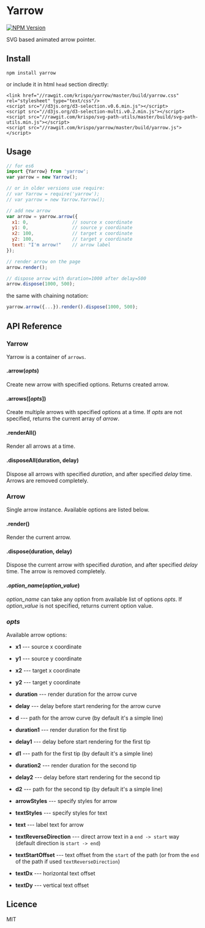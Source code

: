 # Yarrow

[![NPM Version](http://img.shields.io/npm/v/yarrow.svg?style=flat)](https://www.npmjs.org/package/yarrow)

SVG based animated arrow pointer. 

## Install

    npm install yarrow

or include it in html `head` section directly:

    <link href="//rawgit.com/krispo/yarrow/master/build/yarrow.css" rel="stylesheet" type="text/css"/>
    <script src="//d3js.org/d3-selection.v0.6.min.js"></script>
    <script src="//d3js.org/d3-selection-multi.v0.2.min.js"></script>
    <script src="//rawgit.com/krispo/svg-path-utils/master/build/svg-path-utils.min.js"></script>
    <script src="//rawgit.com/krispo/yarrow/master/build/yarrow.js"></script>
  
## Usage

```js
// for es6
import {Yarrow} from 'yarrow';
var yarrow = new Yarrow();

// or in older versions use require:
// var Yarrow = require('yarrow');
// var yarrow = new Yarrow.Yarrow(); 

// add new arrow
var arrow = yarrow.arrow({
  x1: 0,                // source x coordinate
  y1: 0,                // source y coordinate
  x2: 100,              // target x coordinate
  y2: 100,              // target y coordinate
  text: "I'm arrow!"    // arrow label    
});

// render arrow on the page
arrow.render();

// dispose arrow with duration=1000 after delay=500
arrow.dispose(1000, 500);
```   

the same with chaining notation:

```js
yarrow.arrow({...}).render().dispose(1000, 500);
```

## API Reference

### Yarrow
Yarrow is a container of `arrows`.

#### .arrow(*opts*)
Create new arrow with specified options. Returns created arrow.

#### .arrows([*opts*])
Create multiple arrows with specified options at a time. If *opts* are not specified, returns the current array of *arrow*.  

#### .renderAll()
Render all arrows at a time.

#### .disposeAll(duration, delay)
Dispose all arrows with specified *duration*, and after specified *delay* time. Arrows are removed completely.

### Arrow
Single arrow instance. Available options are listed below.

#### .render()
Render the current arrow.

#### .dispose(duration, delay)
Dispose the current arrow with specified *duration*, and after specified *delay* time. The arrow is removed completely.

#### .*option_name*(*option_value*)
*option_name* can take any option from available list of options *opts*. If *option_value* is not specified, returns current option value.

### *opts*
Available arrow options:

* **x1** --- source x coordinate
* **y1** --- source y coordinate
* **x2** --- target x coordinate
* **y2** --- target y coordinate
    
* **duration** --- render duration for the arrow curve
* **delay** --- delay before start rendering for the arrow curve
* **d** --- path for the arrow curve (by default it's a simple line) 
    
* **duration1** --- render duration for the first tip
* **delay1** --- delay before start rendering for the first tip
* **d1** --- path for the first tip (by default it's a simple line) 
        
* **duration2** --- render duration for the second tip
* **delay2** --- delay before start rendering for the second tip
* **d2** --- path for the second tip (by default it's a simple line) 
           
* **arrowStyles** --- specify styles for arrow
* **textStyles** --- specify styles for text
    
* **text** --- label text for arrow
* **textReverseDirection** --- direct arrow text in a `end -> start` way (default direction is `start -> end`) 
* **textStartOffset** --- text offset from the `start` of the path (or from the `end` of the path if used `textReverseDirection`)
* **textDx** --- horizontal text offset
* **textDy** --- vertical text offset

## Licence
MIT